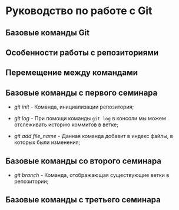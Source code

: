 # Руководство по работе с Git

## Базовые команды Git

## Особенности работы с репозиториями

## Перемещение между командами

## Базовые команды с первого семинара

* *git init* - Команда, инициализации репозитория;

* *git log* - При помощи команды `git log` в консоли мы можем отслеживать историю коммитов в ветке;

* *git add file_name* - Данная команда добавит в индекс файлы, в которых были изменения;

## Базовые команды со второго семинара

* *git branch* - Команда, отображающая существующие ветки в репозитории;

## Базовые команды с третьего семинара
